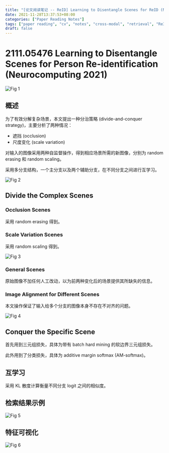 ```yaml
---
title: "[论文阅读笔记 -- ReID] Learning to Disentangle Scenes for ReID (Neurocomputing 2021)"
date: 2021-11-28T13:37:53+08:00
categories: ["Paper Reading Notes"]
tags: ["paper reading", "cv", "notes", "cross-modal", "retrieval", "ReID", "occuluded"]
draft: false
---
```


# 2111.05476 Learning to Disentangle Scenes for Person Re-identification (Neurocomputing 2021)

![Fig 1](/images/2021/PRN127/1.png)

## 概述

为了有效分解复杂场景，本文提出一种分治策略 (divide-and-conquer strategy)，主要分析了两种情况：  
+ 遮挡 (occlusion)
+ 尺度变化 (scale variation)

对输入的图像采用两种自监督操作，得到相应场景所需的新图像，分别为 random erasing 和 random scaling。  

采用多分支结构，一个主分支以及两个辅助分支，在不同分支之间进行互学习。  

![Fig 2](/images/2021/PRN127/2.png)

## Divide the Complex Scenes

### Occlusion Scenes

采用 random erasing 得到。  

### Scale Variation Scenes

采用 random scaling 得到。  

![Fig 3](/images/2021/PRN127/3.png)

### General Scenes

原始图像不加任何人工改动，以为前两种变化后的场景提供其所缺失的信息。  

### Image Alignment for Different Scenes

本文操作保证了输入给多个分支的图像本身不存在不对齐的问题。  

![Fig 4](/images/2021/PRN127/4.png)

## Conquer the Specific Scene

首先用到三元组损失，具体为带有 batch hard mining 的软边界三元组损失。  

此外用到了分类损失，具体为 additive margin softmax (AM-softmax)。  

## 互学习

采用 KL 散度计算衡量不同分支 logit 之间的相似度。  

## 检索结果示例

![Fig 5](/images/2021/PRN127/5.png)

## 特征可视化

![Fig 6](/images/2021/PRN127/6.png)
